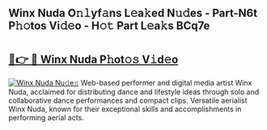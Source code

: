 ## Winx Nuda O𝚗𝚕yf𝚊ns L𝚎a𝚔ed N𝚞𝚍es - Part-N6t P𝚑𝚘tos Vi𝚍𝚎o - H𝚘𝚝 Part L𝚎a𝚔s BCq7e

# <h2><a href="http://kfcbccs.oniu.top/?m=Winx+Nuda">🔗👉 🔴 Winx Nuda P𝚑ot𝚘𝚜 V𝚒d𝚎o</a></h2>

[![Winx Nuda Nu𝚍e𝚜](https://i.imgur.com/0qMVB7G.gif)](http://kfcbccs.oniu.top/?m=Winx+Nuda)
Web-based performer and digital media artist Winx Nuda, acclaimed for distributing dance and lifestyle ideas through solo and collaborative dance performances and compact clips. Versatile aerialist Winx Nuda, known for their exceptional skills and accomplishments in performing aerial acts.  
